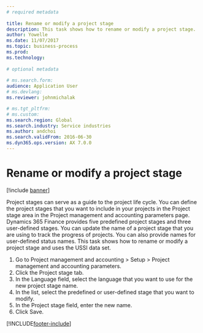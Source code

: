```yaml
--- 
# required metadata 
 
title: Rename or modify a project stage
description: This task shows how to rename or modify a project stage. 
author: Yowelle
ms.date: 11/07/2017
ms.topic: business-process 
ms.prod:  
ms.technology:  
 
# optional metadata 
 
# ms.search.form:   
audience: Application User 
# ms.devlang:  
ms.reviewer: johnmichalak

# ms.tgt_pltfrm:  
# ms.custom:  
ms.search.region: Global
ms.search.industry: Service industries
ms.author: andchoi
ms.search.validFrom: 2016-06-30 
ms.dyn365.ops.version: AX 7.0.0 
---
```

# Rename or modify a project stage

[!include [banner](../../includes/banner.md)]

Project stages can serve as a guide to the project life cycle. You can define the project stages that you want to include in your projects in the Project stage area in the Project management and accounting parameters page. Dynamics 365 Finance provides five predefined project stages and three user-defined stages. You can update the name of a project stage that you are using to track the progress of projects. You can also provide names for user-defined status names. This task shows how to rename or modify a project stage and uses the USSI data set.

1. Go to Project management and accounting > Setup > Project management and accounting parameters.
2. Click the Project stage tab.
3. In the Language field, select the language that you want to use for the new project stage name.
4. In the list, select the predefined or user-defined stage that you want to modify. 
5. In the Project stage field, enter the new name.
6. Click Save.


[!INCLUDE[footer-include](../../includes/footer-banner.md)]